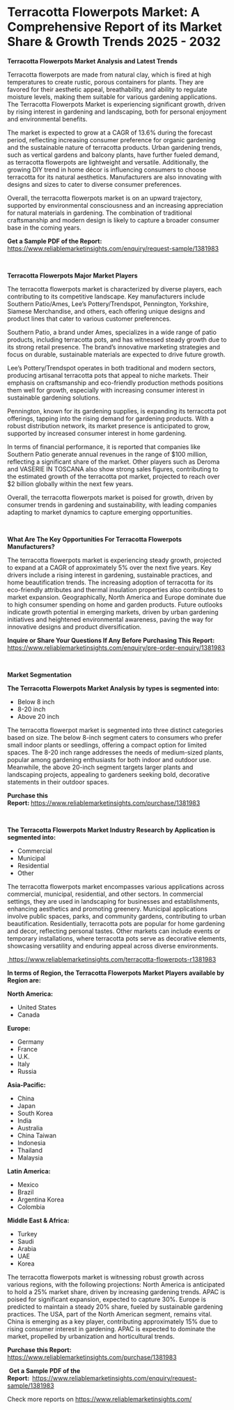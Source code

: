 <p><h1>Terracotta Flowerpots Market: A Comprehensive Report of its Market Share & Growth Trends 2025 - 2032</h1></p><p><strong>Terracotta Flowerpots Market Analysis and Latest Trends</strong></p>
<p><p>Terracotta flowerpots are made from natural clay, which is fired at high temperatures to create rustic, porous containers for plants. They are favored for their aesthetic appeal, breathability, and ability to regulate moisture levels, making them suitable for various gardening applications. The Terracotta Flowerpots Market is experiencing significant growth, driven by rising interest in gardening and landscaping, both for personal enjoyment and environmental benefits.</p><p>The market is expected to grow at a CAGR of 13.6% during the forecast period, reflecting increasing consumer preference for organic gardening and the sustainable nature of terracotta products. Urban gardening trends, such as vertical gardens and balcony plants, have further fueled demand, as terracotta flowerpots are lightweight and versatile. Additionally, the growing DIY trend in home décor is influencing consumers to choose terracotta for its natural aesthetics. Manufacturers are also innovating with designs and sizes to cater to diverse consumer preferences.</p><p>Overall, the terracotta flowerpots market is on an upward trajectory, supported by environmental consciousness and an increasing appreciation for natural materials in gardening. The combination of traditional craftsmanship and modern design is likely to capture a broader consumer base in the coming years.</p></p>
<p><strong>Get a Sample PDF of the Report:&nbsp;</strong> <a href="https://www.reliablemarketinsights.com/enquiry/request-sample/1381983?utm_campaign=3517&utm_medium=2&utm_source=Github&utm_content=ia&utm_term=05042025&utm_id=terracotta-flowerpots">https://www.reliablemarketinsights.com/enquiry/request-sample/1381983</a></p>
<p>&nbsp;</p>
<p><strong>Terracotta Flowerpots Major Market Players</strong></p>
<p><p>The terracotta flowerpots market is characterized by diverse players, each contributing to its competitive landscape. Key manufacturers include Southern Patio/Ames, Lee’s Pottery/Trendspot, Pennington, Yorkshire, Siamese Merchandise, and others, each offering unique designs and product lines that cater to various customer preferences.</p><p>Southern Patio, a brand under Ames, specializes in a wide range of patio products, including terracotta pots, and has witnessed steady growth due to its strong retail presence. The brand’s innovative marketing strategies and focus on durable, sustainable materials are expected to drive future growth.</p><p>Lee’s Pottery/Trendspot operates in both traditional and modern sectors, producing artisanal terracotta pots that appeal to niche markets. Their emphasis on craftsmanship and eco-friendly production methods positions them well for growth, especially with increasing consumer interest in sustainable gardening solutions.</p><p>Pennington, known for its gardening supplies, is expanding its terracotta pot offerings, tapping into the rising demand for gardening products. With a robust distribution network, its market presence is anticipated to grow, supported by increased consumer interest in home gardening.</p><p>In terms of financial performance, it is reported that companies like Southern Patio generate annual revenues in the range of $100 million, reflecting a significant share of the market. Other players such as Deroma and VASERIE IN TOSCANA also show strong sales figures, contributing to the estimated growth of the terracotta pot market, projected to reach over $2 billion globally within the next few years.</p><p>Overall, the terracotta flowerpots market is poised for growth, driven by consumer trends in gardening and sustainability, with leading companies adapting to market dynamics to capture emerging opportunities.</p></p>
<p>&nbsp;</p>
<p><strong>What Are The Key Opportunities For Terracotta Flowerpots Manufacturers?</strong></p>
<p><p>The terracotta flowerpots market is experiencing steady growth, projected to expand at a CAGR of approximately 5% over the next five years. Key drivers include a rising interest in gardening, sustainable practices, and home beautification trends. The increasing adoption of terracotta for its eco-friendly attributes and thermal insulation properties also contributes to market expansion. Geographically, North America and Europe dominate due to high consumer spending on home and garden products. Future outlooks indicate growth potential in emerging markets, driven by urban gardening initiatives and heightened environmental awareness, paving the way for innovative designs and product diversification.</p></p>
<p><strong>Inquire or Share Your Questions If Any Before Purchasing This Report:</strong> <a href="https://www.reliablemarketinsights.com/enquiry/pre-order-enquiry/1381983?utm_campaign=3517&utm_medium=2&utm_source=Github&utm_content=ia&utm_term=05042025&utm_id=terracotta-flowerpots">https://www.reliablemarketinsights.com/enquiry/pre-order-enquiry/1381983</a></p>
<p>&nbsp;</p>
<p><strong>Market Segmentation</strong></p>
<p><strong>The Terracotta Flowerpots Market Analysis by types is segmented into:</strong></p>
<p><ul><li>Below 8 inch</li><li>8-20 inch</li><li>Above 20 inch</li></ul></p>
<p><p>The terracotta flowerpot market is segmented into three distinct categories based on size. The below 8-inch segment caters to consumers who prefer small indoor plants or seedlings, offering a compact option for limited spaces. The 8-20 inch range addresses the needs of medium-sized plants, popular among gardening enthusiasts for both indoor and outdoor use. Meanwhile, the above 20-inch segment targets larger plants and landscaping projects, appealing to gardeners seeking bold, decorative statements in their outdoor spaces.</p></p>
<p><strong>Purchase this Report:&nbsp;</strong><a href="https://www.reliablemarketinsights.com/purchase/1381983?utm_campaign=3517&utm_medium=2&utm_source=Github&utm_content=ia&utm_term=05042025&utm_id=terracotta-flowerpots">https://www.reliablemarketinsights.com/purchase/1381983</a></p>
<p>&nbsp;</p>
<p><strong>The Terracotta Flowerpots Market Industry Research by Application is segmented into:</strong></p>
<p><ul><li>Commercial</li><li>Municipal</li><li>Residential</li><li>Other</li></ul></p>
<p><p>The terracotta flowerpots market encompasses various applications across commercial, municipal, residential, and other sectors. In commercial settings, they are used in landscaping for businesses and establishments, enhancing aesthetics and promoting greenery. Municipal applications involve public spaces, parks, and community gardens, contributing to urban beautification. Residentially, terracotta pots are popular for home gardening and decor, reflecting personal tastes. Other markets can include events or temporary installations, where terracotta pots serve as decorative elements, showcasing versatility and enduring appeal across diverse environments.</p></p>
<p><a href="https://www.reliablemarketinsights.com/terracotta-flowerpots-r1381983?utm_campaign=3517&utm_medium=2&utm_source=Github&utm_content=ia&utm_term=05042025&utm_id=terracotta-flowerpots">&nbsp;https://www.reliablemarketinsights.com/terracotta-flowerpots-r1381983</a></p>
<p><strong>In terms of Region, the Terracotta Flowerpots Market Players available by Region are:</strong></p>
<p>
    <p> <strong> North America: </strong>
        <ul>
            <li>United States</li>
            <li>Canada</li>
        </ul>
        </p> 
    <p> <strong> Europe: </strong>
        <ul>
            <li>Germany</li>
            <li>France</li>
            <li>U.K.</li>
            <li>Italy</li>
            <li>Russia</li>
        </ul>
        </p> 
    <p> <strong> Asia-Pacific: </strong>
        <ul>
            <li>China</li>
            <li>Japan</li>
            <li>South Korea</li>
            <li>India</li>
            <li>Australia</li>
            <li>China Taiwan</li>
            <li>Indonesia</li>
            <li>Thailand</li>
            <li>Malaysia</li>
        </ul>
        </p> 
    <p> <strong> Latin America: </strong>
        <ul>
            <li>Mexico</li>
            <li>Brazil</li>
            <li>Argentina Korea</li>
            <li>Colombia</li>
        </ul>
        </p> 
    <p> <strong> Middle East & Africa: </strong>
        <ul>
            <li>Turkey</li>
            <li>Saudi</li>
            <li>Arabia</li>
            <li>UAE</li>
            <li>Korea</li>
        </ul>
    </p>
    </p>
<p><p>The terracotta flowerpots market is witnessing robust growth across various regions, with the following projections: North America is anticipated to hold a 25% market share, driven by increasing gardening trends. APAC is poised for significant expansion, expected to capture 30%. Europe is predicted to maintain a steady 20% share, fueled by sustainable gardening practices. The USA, part of the North American segment, remains vital. China is emerging as a key player, contributing approximately 15% due to rising consumer interest in gardening. APAC is expected to dominate the market, propelled by urbanization and horticultural trends.</p></p>
<p><strong>Purchase this Report: </strong><a href="https://www.reliablemarketinsights.com/purchase/1381983?utm_campaign=3517&utm_medium=2&utm_source=Github&utm_content=ia&utm_term=05042025&utm_id=terracotta-flowerpots">https://www.reliablemarketinsights.com/purchase/1381983</a></p>
<p>&nbsp;<strong>Get a Sample PDF of the Report:&nbsp;&nbsp;</strong><a href="https://www.reliablemarketinsights.com/enquiry/request-sample/1381983?utm_campaign=3517&utm_medium=2&utm_source=Github&utm_content=ia&utm_term=05042025&utm_id=terracotta-flowerpots">https://www.reliablemarketinsights.com/enquiry/request-sample/1381983</a></p>
<p><strong></strong></p>
<p>Check more reports on <a href="https://www.reliablemarketinsights.com/?utm_campaign=3517&utm_medium=2&utm_source=Github&utm_content=ia&utm_term=05042025&utm_id=terracotta-flowerpots">https://www.reliablemarketinsights.com/</a></p>